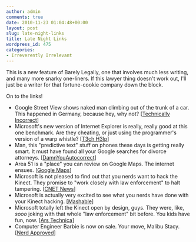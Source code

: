```yaml
---
author: admin
comments: true
date: 2010-11-23 01:04:48+00:00
layout: post
slug: late-night-links
title: Late Night Links
wordpress_id: 475
categories:
- Irreverently Irrelevant
---
```


This is a new feature of Barely Legally, one that involves much less writing, and many more snarky one-liners. If this lawyer thing doesn't work out, I'll just be a writer for that fortune-cookie company down the block.

On to the links!

* Google Street View shows naked man climbing out of the trunk of a car. This happened in Germany, because hey, why not? [[Technically Incorrect](http://news.cnet.com/8301-17852_3-20023487-71.html)]
* Microsoft's new version of Internet Explorer is really, really good at this one benchmark. Are they cheating, or just using the programmer's version of a warp whistle? [[T3ch H3lp](http://t3chh3lp.com/blog/was-internet-explorer-9-cheating-the-benchmarks-roundup.html)]
* Man, this "predictive text" stuff on phones these days is getting really smart. It must have found all your Google searches for divorce attorneys. [[DamnYouAutocorrect](http://damnyouautocorrect.com/1120/the-big-d/)]
* Area 51 is a "place" you can review on Google Maps. The internet ensues. [[Google Maps](http://maps.google.com/maps/place?cid=14237879067141035522&q=area+51&view=feature&mcsrc=google_reviews&num=10&start=0&ved=0CCcQtQU&sa=X&ei=AQzrTM_DA4SazASy5rHCDg)]
* Microsoft is not pleased to find out that you nerds want to hack the Kinect. They promise to "work closely with law enforcement" to halt tampering. [[CNET News](http://news.cnet.com/8301-13772_3-20021836-52.html)]
* Microsoft is actually very excited to see what you nerds have done with your Kinect hacking. [[Mashable](http://mashable.com/2010/11/20/microsoft-kinect-hacks/)]
* Microsoft totally left the Kinect open by design, guys. They were, like, _sooo_ joking with that whole "law enforcement" bit before. You kids have fun, now. [[Ars Technica](http://arstechnica.com/gaming/news/2010/11/microsoft-claims-kinect-left-open-by-design-with-bonus-hacked-vids.ars)]
* Computer Engineer Barbie is now on sale. Your move, Malibu Stacy. [[Nerd Approved](http://nerdapproved.com/approved-products/you-can-now-buy-a-nerd-girl-barbie-i-totally-approve/)]


